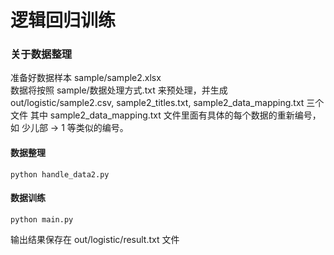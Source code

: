 # 逻辑回归训练

### 关于数据整理
准备好数据样本 sample/sample2.xlsx  
数据将按照 sample/数据处理方式.txt 来预处理，并生成 out/logistic/sample2.csv, sample2_titles.txt, sample2_data_mapping.txt 三个文件
其中 sample2_data_mapping.txt 文件里面有具体的每个数据的重新编号，如 少儿部 -> 1 等类似的编号。

#### 数据整理   
```python handle_data2.py```

#### 数据训练
```python main.py```   

输出结果保存在 out/logistic/result.txt 文件

   
